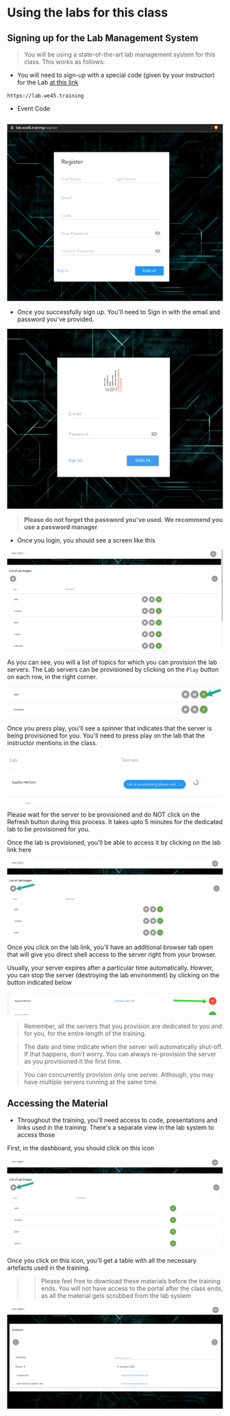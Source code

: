 # Using the labs for this class

## Signing up for the Lab Management System

>You will be using a state-of-the-art lab management system for this class. This works as follows: 


* You will need to sign-up with a special code (given by your instructor) for the Lab [at this link](https://lab.we45.training)

``` Commandline
https://lab.we45.training
```

* Event Code

```commandline

```

![Register Page](img/register_page.png) 


* Once you successfully sign up. You'll need to Sign in with the email and password you've provided.

![Register Page](img/login.png)

 
>**Please do not forget the password you've used. We recommend you use a password manager**

* Once you login, you should see a screen like this


![Main Page](img/dash_board.png) 

As you can see, you will a list of topics for which you can provision the lab servers. The Lab servers can be provisioned by clicking on the `Play` button on each row, in the right corner. 

![Press Play](img/press-play.png) 

Once you press play, you'll see a spinner that indicates that the server is being provisioned for you. You'll need to press play on the lab that the instructor mentions in the class.

![Provision Spinner](img/server-prov-icon.png) 

Please wait for the server to be provisioned and do NOT click on the Refresh button during this process. It takes upto 5 minutes for the dedicated lab to be provisioned for you.

Once the lab is provisioned, you'll be able to access it by clicking on the lab link here

![Lab Link](img/lab-link.png) 

Once you click on the lab link, you'll have an additional browser tab open that will give you direct shell access to the server right from your browser.

Usually, your server expires after a particular time automatically. Howver, you can stop the server (destroying the lab environment) by clicking on the button indicated below

![Stop Lab](img/stop-lab.png) 

> Remember, all the servers that you provision are dedicated to you and for you, for the entire length of the training.

> The date and time indicate when the server will automatically shut-off. If that happens, don't worry. You can always re-provision the server as you provisioned it the first time. 

> You can concurrently provision only one server. Although, you may have multiple servers running at the same time.


## Accessing the Material

* Throughout the training, you'll need access to code, presentations and links used in the training. There's a separate view in the lab system to access those

First, in the dashboard, you should click on this icon

![icon](img/artefacts_icon.png)

Once you click on this icon, you'll get a table with all the necessary artefacts used in the training. 

>> Please feel free to download these materials before the training ends. You will not have access to the portal after the class ends, as all the material gets scrubbed from the lab system

![Artefacts](img/artefacts.png)
